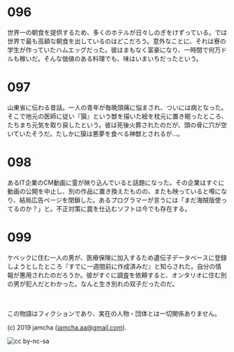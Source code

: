 

# 096

世界一の朝食を提供するため、多くのホテルが日々しのぎをけずっている。では世界で最も高額な朝食を出しているのはどこだろう。意外なことに、それは寮の学生が作っていたハムエッグだった。彼はまもなく富豪になり、一時間で何万ドルも稼いだ。そんな価値のある料理でも、味はいまいちだったという。

# 097

山東省に伝わる昔話。一人の青年が毎晩頭痛に悩まされ、ついには病となった。そこで地元の医師に従い『獏』という獣を描いた絵を枕元に置き眠ったところ、たちまち元気を取り戻したという。彼は死後火葬されたのだが、頭の骨に穴が空いていたそうだ。たしかに獏は悪夢を食べる神獣とされるが…。

# 098

あるIT企業のCM動画に霊が映り込んでいると話題になった。その企業はすぐに動画の公開を中止し、別の作品に置き換えたものの、またも映っていると噂になり、結局広告ページを閉鎖した。あるプログラマーが言うには「まだ海賊版使ってるのか？」と。不正対策に罠を仕込むソフトは今でも存在する。

# 099

ケベックに住む一人の男が、医療保険に加入するため遺伝子データベースに登録しようとしたところ『すでに一週間前に作成済みだ』と知らされた。自分の情報が悪用されたのだろうか。彼がすぐに調査を依頼すると、オンタリオに住む別の男が犯人だとわかった。なんと生き別れの双子だったのだ。

<br>  
<br>  
この物語はフィクションであり、実在の人物・団体とは一切関係ありません。  

(c) 2019 jamcha (jamcha.aa@gmail.com).  

![cc by-nc-sa](https://i.creativecommons.org/l/by-nc-sa/4.0/88x31.png)  

